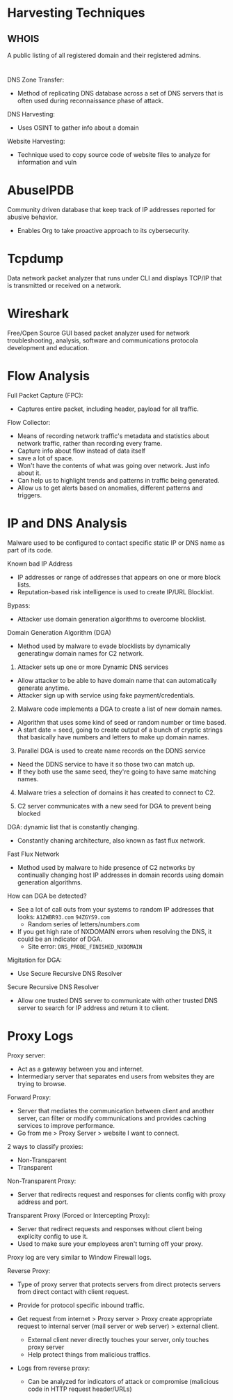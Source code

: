 # Harvesting Techniques

## WHOIS  

A public listing of all registered domain and their registered admins.

#

DNS Zone Transfer:
- Method of replicating DNS database across a set of DNS servers that is often used during reconnaissance phase of attack.

DNS Harvesting:
- Uses OSINT to gather info about a domain

Website Harvesting:
- Technique used to copy source code of website files to analyze for information and vuln

#

# AbuseIPDB

Community driven database that keep track of IP addresses reported for abusive behavior.
- Enables Org to take proactive approach to its cybersecurity.


#

# Tcpdump

Data network packet  analyzer that runs under CLI and displays TCP/IP that is transmitted or received on a network.



#

# Wireshark 

Free/Open Source GUI based packet analyzer used for network troubleshooting, analysis, software and communications protocola development and education.

#

# Flow Analysis

Full Packet Capture (FPC):
- Captures entire packet, including header, payload for all traffic.

Flow Collector:
- Means of recording network traffic's metadata and statistics about network traffic, rather than recording every frame.
- Capture info about flow instead of data itself
- save a lot of space.
- Won't have the contents of what was going over network. Just info about it.
- Can help us to highlight trends and patterns in traffic being generated.
- Allow us to get alerts based on anomalies, different patterns and triggers.

#

# IP and DNS Analysis

Malware used to be configured to contact specific static IP or DNS name as part of its code.


Known bad IP Address
- IP addresses or range of addresses that appears on one or more block lists.
- Reputation-based risk intelligence is used to create IP/URL Blocklist.

Bypass:
- Attacker use domain generation algorithms to overcome blocklist.

Domain Generation Algorithm (DGA)
- Method used by malware to evade blocklists by dynamically generatingw domain names for C2 network.

1. Attacker sets up one or more Dynamic DNS services
- Allow attacker to be able to have domain name that can automatically generate anytime.
- Attacker sign up with service using fake payment/credentials.

2. Malware code implements a DGA to create a list of new domain names.
- Algorithm that uses some kind of seed or random number or time based.
- A start date = seed, going to create output of a bunch of cryptic strings that basically have numbers and letters to make up domain names.


3. Parallel DGA is used to create name records on the DDNS service
- Need the  DDNS service to have it so those two can match up.
- If they both use the same seed, they're going to have same matching names.

4. Malware tries a selection of domains it has created to connect to C2.

5. C2 server communicates with a new seed for DGA to prevent being blocked

DGA: dynamic list that is constantly changing.
- Constantly chaning architecture, also known as fast flux network.

Fast Flux Network
- Method used by malware to hide presence of C2 networks by continually changing host IP addresses in domain records using domain generation algorithms.

How can DGA be detected?
- See a lot of call outs from your systems to random IP addresses that looks: `A1ZWBR93.com` `94ZGYS9.com`
  - Random series of letters/numbers.com
- If you get high rate of NXDOMAIN errors when resolving the DNS, it could be an indicator of DGA.
  - Site error: `DNS_PROBE_FINISHED_NXDOMAIN`
 
Migitation for DGA:
- Use Secure Recursive DNS Resolver

Secure Recursive DNS Resolver
- Allow one trusted DNS server to communicate with other trusted DNS server to search for IP address and return it to client.

#

# Proxy Logs

Proxy server:
- Act as a gateway between you and internet.
- Intermediary server that separates end users from websites they are trying to browse.

Forward Proxy: 
- Server that mediates the communication between client and another server, can filter or modify communications and provides caching services to improve performance.
- Go from me > Proxy Server > website I want to connect.

2 ways to classify proxies:
- Non-Transparent
- Transparent

Non-Transparent Proxy:
- Server that redirects request and responses for clients config with proxy address and port.

Transparent Proxy (Forced or Intercepting Proxy):
- Server that redirect requests and responses without client being explicity config to use it.
- Used to make sure your employees aren't turning off your proxy.

Proxy log are very similar to Window Firewall logs.


Reverse Proxy:
- Type of proxy server that protects servers from direct protects servers from direct contact with client request.
- Provide for protocol specific inbound traffic.
- Get request from internet > Proxy server > Proxy create appropriate request to internal server (mail server or web server) > external client.
  - External client never directly touches your server, only touches proxy server
  - Help protect things from malicious traffics.
 
- Logs from reverse proxy:
  - Can be analyzed for indicators of attack or compromise (malicious code in HTTP request header/URLs)


















